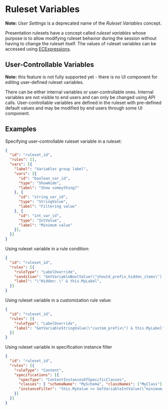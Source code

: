 # Ruleset Variables

**Note:** *User Settings* is a deprecated name of the *Ruleset Variables* concept.

Presentation rulesets have a concept called *ruleset variables* whose purpose is
to allow modifying ruleset behavior during the session without having to change
the ruleset itself. The values of ruleset variables can be accessed using
[ECExpressions](./ECExpressions.md#ruleset-variables-user-settings).

## User-Controllable Variables

**Note:** this feature is not fully supported yet - there is no UI component for
editing user-defined ruleset variables.

There can be either internal variables or user-controllable ones. Internal
variables are not visible to end users and can only be changed using API calls.
User-controllable variables are defined in the ruleset with pre-defined default
values and may be modified by end users through some UI component.

## Examples

Specifying user-controllable ruleset variable in a ruleset:
```JSON
{
  "id": "ruleset_id",
  "rules": [],
  "vars": [{
    "label": "Variables group label",
    "vars": [{
      "id": "boolean_var_id",
      "type": "ShowHide",
      "label": "Show someything?"
    }, {
      "id": "string_var_id",
      "type": "StringValue",
      "label": "Filtering value"
    }, {
      "id": "int_var_id",
      "type": "IntValue",
      "label": "Minimum value"
    }],
  }]
}
```

Using ruleset variable in a rule condition:
```JSON
{
  "id": "ruleset_id",
  "rules": [{
    "ruleType": "LabelOverride",
    "condition": "GetVariableBoolValue(\"should_prefix_hidden_items\") ANDALSO this.IsHidden",
    "label": "\"Hidden: \" & this.MyLabel",
  }]
}
```

Using ruleset variable in a customization rule value:
```JSON
{
  "id": "ruleset_id",
  "rules": [{
    "ruleType": "LabelOverride",
    "label": "GetVariableStringValue(\"custom_prefix\") & this.MyLabel",
  }]
}
```

Using ruleset variable in specification instance filter
```JSON
{
  "id": "ruleset_id",
  "rules": [{
    "ruleType": "Content",
    "specifications": [{
      "specType": "ContentInstancesOfSpecificClasses",
      "classes": { "schemaName": "MySchema", "classNames": ["MyClass"] },
      "instanceFilter": "this.MyValue >= GetVariableIntValue(\"minimum_value\")"
    }]
  }]
}
```
